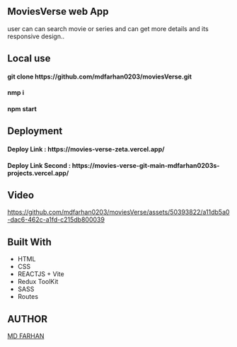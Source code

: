 <h2>MoviesVerse web App</h2>
user can can search movie or series and can get more details and its responsive design.. 

<h2>Local use</h2> 
<h4>git clone https://github.com/mdfarhan0203/moviesVerse.git</h4>
<h4>nmp i</h4>
<h4>npm start</h4>

<h2>Deployment</h2>
<h4>Deploy Link : https://movies-verse-zeta.vercel.app/ </h4>
<h4>Deploy Link Second : https://movies-verse-git-main-mdfarhan0203s-projects.vercel.app/ </h4>

<h2>Video</h2>

https://github.com/mdfarhan0203/moviesVerse/assets/50393822/a11db5a0-dac6-462c-a1fd-c215db800039


<h2>Built With</h2>
<ul>
  <li>HTML</li>
  <li>CSS</li>
  <li>REACTJS + Vite</li>
  <li>Redux ToolKit</li>
  <li>SASS</li>
  <li>Routes</li>
  
</ul>

<h2>AUTHOR</h2>
<a href="https://github.com/mdfarhan0203">MD FARHAN </a>
